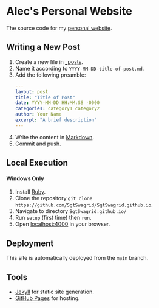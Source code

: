 # Alec's Personal Website

The source code for my [personal website](https://alecdorrington.com/).

## Writing a New Post

1. Create a new file in [_posts](_posts/).
2. Name it according to `YYYY-MM-DD-title-of-post.md`.
3. Add the following preamble:
   ```yaml
   ---
   layout: post
   title: "Title of Post"
   date: YYYY-MM-DD HH:MM:SS -0000
   categories: category1 category2
   author: Your Name
   excerpt: "A brief description"
   ---
   ```
4. Write the content in [Markdown](https://docs.github.com/en/get-started/writing-on-github/getting-started-with-writing-and-formatting-on-github/basic-writing-and-formatting-syntax).
5. Commit and push.

## Local Execution
#### Windows Only

1. Install [Ruby](https://www.ruby-lang.org/en/).
2. Clone the repository `git clone https://github.com/SgtSwagrid/SgtSwagrid.github.io`.
3. Navigate to directory `SgtSwagrid.github.io/`
4. Run `setup` (first time) then `run`.
5. Open [localhost:4000](http://localhost:4000/) in your browser.

## Deployment

This site is automatically deployed from the `main` branch.

## Tools

- [Jekyll](https://jekyllrb.com/) for static site generation.
- [GitHub Pages](https://pages.github.com/) for hosting.
